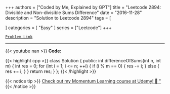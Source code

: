 
+++
authors = ["Coded by Me, Explained by GPT"]
title = "Leetcode 2894: Divisible and Non-divisible Sums Difference"
date = "2016-11-28"
description = "Solution to Leetcode 2894"
tags = [
    
]
categories = [
    "Easy"
]
series = ["Leetcode"]
+++



[`Problem Link`](https://leetcode.com/problems/divisible-and-non-divisible-sums-difference/description/)

---
{{< youtube nan >}}
**Code:**

{{< highlight cpp >}}
class Solution {
public:
    int differenceOfSums(int n, int m) {
        int res = 0;
        for (int i = 1; i <= n; ++i) {
            if (i % m == 0) {
                res -= i;
            } else {
                res += i;
            }
        }
        return res;
    }
};
{{< /highlight >}}



{{< notice tip >}}
[Check out my Momentum Learning course at Udemy! 🚀 "](https://www.udemy.com/course/blind-75-the-data-structures-and-algorithms-essentials/)
{{< /notice >}}

